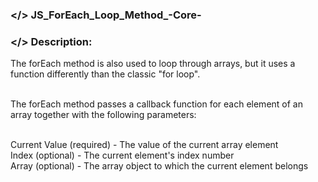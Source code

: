 ### </> JS_ForEach_Loop_Method_-Core-

### </> Description: </br>
The forEach method is also used to loop through arrays, but it uses a function differently than the classic "for loop".</br></br>

The forEach method passes a callback function for each element of an array together with the following parameters:</br></br>

Current Value (required) - The value of the current array element</br>
Index (optional) - The current element's index number</br>
Array (optional) - The array object to which the current element belongs</br>
